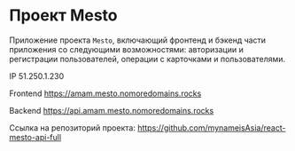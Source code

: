 # Проект Mesto
Приложение проекта `Mesto`, включающий фронтенд и бэкенд части приложения со следующими возможностями: авторизации и регистрации пользователей, операции с карточками и пользователями.
  
IP 51.250.1.230

Frontend https://amam.mesto.nomoredomains.rocks 

Backend https://api.amam.mesto.nomoredomains.rocks

Ссылка на репозиторий проекта: https://github.com/mynameisAsia/react-mesto-api-full